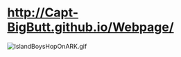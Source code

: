 # http://Capt-BigButt.github.io/Webpage/
![IslandBoysHopOnARK.gif](assets/images/IslandBoysHopOnARK.gif)
